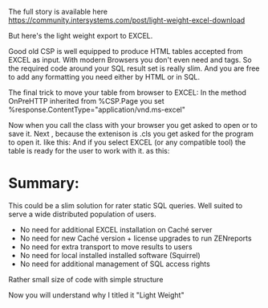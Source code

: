 The full story is available here
https://community.intersystems.com/post/light-weight-excel-download

But here's the light weight export to EXCEL.

Good old CSP is well equipped to produce HTML tables accepted from EXCEL as input.
With modern Browsers you don't even need <head> and  <body> tags.
So the required code around your SQL result set is really slim.
And you are free to add any formatting you need either by HTML or in SQL.

The final trick to move your table from browser to EXCEL:
In the method OnPreHTTP inherited from %CSP.Page you
set %response.ContentType="application/vnd.ms-excel"

Now when you call the class with your browser you get asked to open or to save it.
Next , because the extenison is .cls you get asked for the program to open it.
like this: 
And if you select EXCEL (or any compatible tool) the table is ready for the user to work with it.
as this:

# Summary:

This could be a slim solution for rater static SQL queries.
Well suited to serve a wide distributed population of users.

- No need for additional EXCEL installation on Caché server
- No need for new Caché version + license upgrades to run ZENreports
- No need for extra transport to move results to users
- No need for local installed installed software (Squirrel)
- No need for additional management of SQL access rights

Rather small size of code with simple structure

Now you will understand why I titled it "Light Weight"
